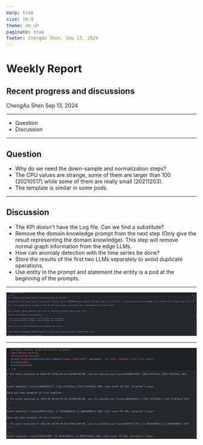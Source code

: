 ```yaml
---
marp: true
size: 16:9
theme: am_uh
paginate: true
footer: ChengAo Shen, Sep 13, 2024
---
```


<!-- _class: cover_e -->
<!-- _header: ![UH_logo](https://raw.githubusercontent.com/ChengAoShen/Image-Hosting/main/images/UH_logo.png) -->
<!-- _footer: ![UH_brand](https://raw.githubusercontent.com/ChengAoShen/Image-Hosting/main/images/UH_brand.png) -->
<!-- _paginate: "" -->

# Weekly Report

## Recent progress and discussions

ChengAo Shen
Sep 13, 2024

---

<!-- _class: toc_b -->
<!-- _header: <br>CONTENTS<br>![UH_logo](https://raw.githubusercontent.com/ChengAoShen/Image-Hosting/main/images/UH_logo.png)-->
<!-- _footer: "" -->
<!-- _paginate: "" -->

- Question
- Discussion

---

<!-- _class: navbar-->
<!-- _header: \ ***Weekly Report*** **Question** *Discussion* -->

## Question

- Why do we need the down-sample and normalization steps?
- The CPU values are strange, some of them are larger than 100 (20210517) while some of them are really small (20211203).
- The template is similar in some pods.

---

<!-- _class: navbar-->
<!-- _header: \ ***Weekly Report*** *Discussion* **Question** -->

## Discussion

- The KPI doesn't have the Log file. Can we find a substitute? 
- Remove the domain knowledge prompt from the next step (Only give the result representing the domain knowledge). This step will remove normal graph information from the edge LLMs.
- How can anomaly detection with the time series be done?
- Store the results of the first two LLMs separately to avoid duplicate operations.
- Use entity in the prompt and statement the entity is a pod at the beginning of the prompts.

---
<!-- _class: navbar-->
<!-- _header: \ ***Weekly Report*** *Discussion* **Question** -->
![image-20240911234230225](https://raw.githubusercontent.com/ChengAoShen/Image-Hosting/main/images/202409112342463.png)

---
<!-- _class: navbar-->
<!-- _header: \ ***Weekly Report*** *Discussion* **Question** -->
![](https://raw.githubusercontent.com/ChengAoShen/Image-Hosting/main/images/202409112341503.png)

